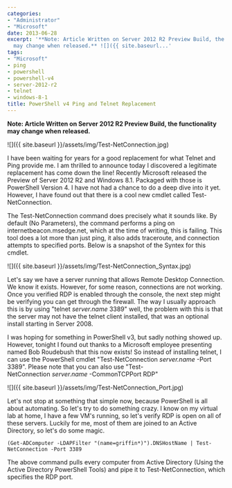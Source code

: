 ```yaml
---
categories:
- "Administrator"
- "Microsoft"
date: 2013-06-28
excerpt: '**Note: Article Written on Server 2012 R2 Preview Build, the functionality
  may change when released.** ![]({{ site.baseurl...'
tags:
- "Microsoft"
- ping
- powershell
- powershell-v4
- server-2012-r2
- telnet
- windows-8-1
title: PowerShell v4 Ping and Telnet Replacement
---
```


**Note: Article Written on Server 2012 R2 Preview Build, the functionality may change when released.**

![]({{ site.baseurl }}/assets/img/Test-NetConnection.jpg)

I have been waiting for years for a good replacement for what Telnet and Ping provide me. I am thrilled to announce today I discovered a legitimate replacement has come down the line! Recently Microsoft released the Preview of Server 2012 R2 and Windows 8.1. Packaged with those is PowerShell Version 4. I have not had a chance to do a deep dive into it yet. However, I have found out that there is a cool new cmdlet called Test-NetConnection.

<!--more-->

The Test-NetConnection command does precisely what it sounds like. By default (No Parameters), the command performs a ping on internetbeacon.msedge.net, which at the time of writing, this is failing. This tool does a lot more than just ping, it also adds traceroute, and connection attempts to specified ports. Below is a snapshot of the Syntex for this cmdlet.

![]({{ site.baseurl }}/assets/img/Test-NetConnection_Syntax.jpg)

Let's say we have a server running that allows Remote Desktop Connection. We know it exists. However, for some reason, connections are not working. Once you verified RDP is enabled through the console, the next step might be verifying you can get through the firewall. The way I usually approach this is by using "telnet _server.name_ 3389" well, the problem with this is that the server may not have the telnet client installed, that was an optional install starting in Server 2008.

I was hoping for something in PowerShell v3, but sadly nothing showed up. However, tonight I found out thanks to a Microsoft employee presenting named Bob Roudebush that this now exists! So instead of installing telnet, I can use the PowerShell cmdlet "Test-NetConnection _server.name_ -Port 3389". Please note that you can also use "Test-NetConnection _server.name_ -CommonTCPPort RDP"

![]({{ site.baseurl }}/assets/img/Test-NetConnection_Port.jpg)

Let's not stop at something that simple now, because PowerShell is all about automating. So let's try to do something crazy. I know on my virtual lab at home, I have a few VM's running, so let's verify RDP is open on all of these servers. Luckily for me, most of them are joined to an Active Directory, so let's do some magic.

```
(Get-ADComputer -LDAPFilter "(name=griffin*)").DNSHostName | Test-NetConnection -Port 3389
```

The above command pulls every computer from Active Directory (Using the Active Directory PowerShell Tools) and pipe it to Test-NetConnection, which specifies the RDP port.
